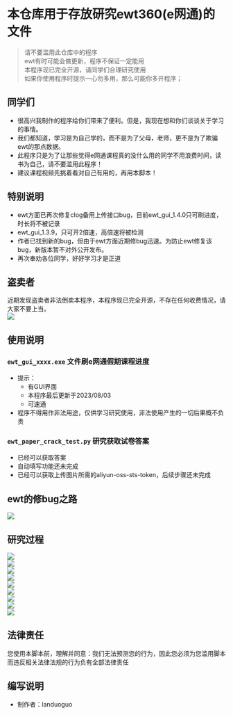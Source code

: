# 本仓库用于存放研究ewt360(e网通)的文件  
 
> 请不要滥用此仓库中的程序  
> ewt有时可能会做更新，程序不保证一定能用  
> 本程序现已完全开源，请同学们合理研究使用  
> 如果你使用程序时提示一心勿多用，那么可能你多开程序；  

## 同学们  
* 很高兴我制作的程序给你们带来了便利。但是，我现在想和你们谈谈关于学习的事情。  
* 我们都知道，学习是为自己学的，而不是为了父母，老师，更不是为了欺骗ewt的那点数据。  
* 此程序只是为了让那些觉得e网通课程真的没什么用的同学不用浪费时间，读书为自己，请不要滥用此程序！  
* 建议课程视频先挑着看对自己有用的，再用本脚本！ 

## 特别说明  
* ewt方面已再次修复clog备用上传接口bug，目前ewt_gui_1.4.0只可刷进度，时长将不被记录  
* ewt_gui_1.3.9，只可开2倍速，高倍速将被检测    
* 作者已找到新的bug，但由于ewt方面近期修bug迅速。为防止ewt修复该bug，新版本暂不对外公开发布。    
* 再次奉劝各位同学，好好学习才是正道   

## 盗卖者  
近期发现盗卖者非法倒卖本程序，本程序现已完全开源，不存在任何收费情况，请大家不要上当。  
![](/img/dm0.png)  

## 使用说明   
### `ewt_gui_xxxx.exe` 文件刷e网通假期课程进度  
* 提示：  
  * 有GUI界面  
  * 本程序最后更新于2023/08/03 
  * 可速通  
* 程序不得用作非法用途，仅供学习研究使用，非法使用产生的一切后果概不负责  

### `ewt_paper_crack_test.py` 研究获取试卷答案  
* 已经可以获取答案  
* 自动填写功能还未完成
* 已经可以获取上传图片所需的aliyun-oss-sts-token，后续步骤还未完成  

## ewt的修bug之路
![](/img/bug-timeline.png)  

## 研究过程
![](/img/1-1.png)  
![](/img/1-2.png)  
![](/img/1-3.png)  
![](/img/1-4.png)  
![](/img/3-1.png)  
![](/img/3-2.png)  
![](/img/3-3.png)  
![](/img/3-4.png)  
![](/img/3-5.png)  

## 法律责任  
您使用本脚本前，理解并同意：我们无法预测您的行为，因此您必须为您滥用脚本而违反相关法律法规的行为负有全部法律责任  

## 编写说明
* 制作者：landuoguo  
